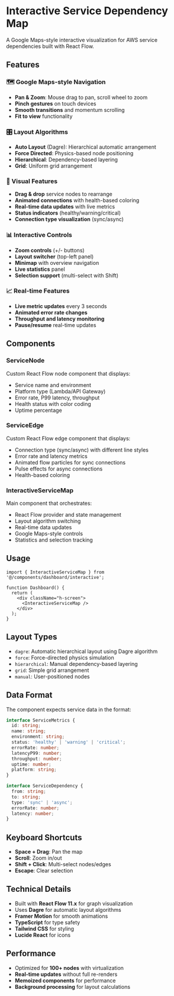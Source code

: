 # Interactive Service Dependency Map

A Google Maps-style interactive visualization for AWS service dependencies built with React Flow.

## Features

### 🗺️ Google Maps-style Navigation
- **Pan & Zoom**: Mouse drag to pan, scroll wheel to zoom
- **Pinch gestures** on touch devices
- **Smooth transitions** and momentum scrolling
- **Fit to view** functionality

### 🎛️ Layout Algorithms
- **Auto Layout** (Dagre): Hierarchical automatic arrangement  
- **Force Directed**: Physics-based node positioning
- **Hierarchical**: Dependency-based layering
- **Grid**: Uniform grid arrangement

### 🎨 Visual Features
- **Drag & drop** service nodes to rearrange
- **Animated connections** with health-based coloring
- **Real-time data updates** with live metrics
- **Status indicators** (healthy/warning/critical)
- **Connection type visualization** (sync/async)

### 📊 Interactive Controls
- **Zoom controls** (+/- buttons)
- **Layout switcher** (top-left panel)
- **Minimap** with overview navigation
- **Live statistics** panel
- **Selection support** (multi-select with Shift)

### 📈 Real-time Features
- **Live metric updates** every 3 seconds
- **Animated error rate changes**
- **Throughput and latency monitoring**
- **Pause/resume** real-time updates

## Components

### ServiceNode
Custom React Flow node component that displays:
- Service name and environment
- Platform type (Lambda/API Gateway)
- Error rate, P99 latency, throughput
- Health status with color coding
- Uptime percentage

### ServiceEdge  
Custom React Flow edge component that displays:
- Connection type (sync/async) with different line styles
- Error rate and latency metrics
- Animated flow particles for sync connections
- Pulse effects for async connections
- Health-based coloring

### InteractiveServiceMap
Main component that orchestrates:
- React Flow provider and state management
- Layout algorithm switching
- Real-time data updates
- Google Maps-style controls
- Statistics and selection tracking

## Usage

```tsx
import { InteractiveServiceMap } from '@/components/dashboard/interactive';

function Dashboard() {
  return (
    <div className="h-screen">
      <InteractiveServiceMap />
    </div>
  );
}
```

## Layout Types

- `dagre`: Automatic hierarchical layout using Dagre algorithm
- `force`: Force-directed physics simulation  
- `hierarchical`: Manual dependency-based layering
- `grid`: Simple grid arrangement
- `manual`: User-positioned nodes

## Data Format

The component expects service data in the format:

```typescript
interface ServiceMetrics {
  id: string;
  name: string;
  environment: string; 
  status: 'healthy' | 'warning' | 'critical';
  errorRate: number;
  latencyP99: number;
  throughput: number;
  uptime: number;
  platform: string;
}

interface ServiceDependency {
  from: string;
  to: string;
  type: 'sync' | 'async';
  errorRate: number;
  latency: number;
}
```

## Keyboard Shortcuts

- **Space + Drag**: Pan the map
- **Scroll**: Zoom in/out
- **Shift + Click**: Multi-select nodes/edges
- **Escape**: Clear selection

## Technical Details

- Built with **React Flow 11.x** for graph visualization
- Uses **Dagre** for automatic layout algorithms
- **Framer Motion** for smooth animations
- **TypeScript** for type safety
- **Tailwind CSS** for styling
- **Lucide React** for icons

## Performance

- Optimized for **100+ nodes** with virtualization
- **Real-time updates** without full re-renders
- **Memoized components** for performance
- **Background processing** for layout calculations